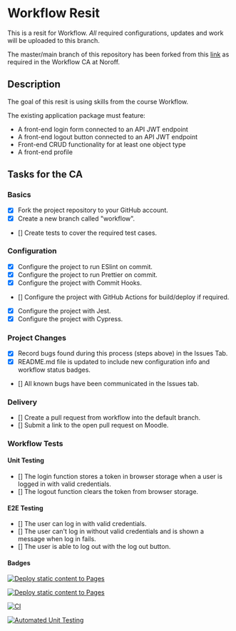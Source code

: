# Workflow Resit

This is a resit for Workflow. _All_ required configurations, updates and work will be uploaded to this branch.

The master/main branch of this repository has been forked from this [link](https://github.com/noroffFEU/social-media-client) as required in the Workflow CA at Noroff.

## Description

The goal of this resit is using skills from the course Workflow.

The existing application package must feature:

- A front-end login form connected to an API JWT endpoint
- A front-end logout button connected to an API JWT endpoint
- Front-end CRUD functionality for at least one object type
- A front-end profile

## Tasks for the CA

### Basics

- [x] Fork the project repository to your GitHub account.
- [x] Create a new branch called "workflow".
- [] Create tests to cover the required test cases.

### Configuration

- [x] Configure the project to run ESlint on commit.
- [x] Configure the project to run Prettier on commit.
- [x] Configure the project with Commit Hooks.
- [] Configure the project with GitHub Actions for build/deploy if required.
- [x] Configure the project with Jest.
- [x] Configure the project with Cypress.

### Project Changes

- [x] Record bugs found during this process (steps above) in the Issues Tab.
- [x] README.md file is updated to include new configuration info and workflow status badges.
- [] All known bugs have been communicated in the Issues tab.

### Delivery

- [] Create a pull request from workflow into the default branch.
- [] Submit a link to the open pull request on Moodle.

### Workflow Tests

#### Unit Testing

- [] The login function stores a token in browser storage when a user is logged in with valid credentials.
- [] The logout function clears the token from browser storage.

#### E2E Testing

- [] The user can log in with valid credentials.
- [] The user can't log in without valid credentials and is shown a message when log in fails.
- [] The user is able to log out with the log out button.

#### Badges

[![Deploy static content to Pages](https://github.com/tonjetj/workflow-resit/actions/workflows/pages.yml/badge.svg?branch=workflow)](https://github.com/tonjetj/workflow-resit/actions/workflows/pages.yml)

[![Deploy static content to Pages](https://github.com/tonjetj/workflow-resit/actions/workflows/pages.yml/badge.svg?branch=master)](https://github.com/tonjetj/workflow-resit/actions/workflows/pages.yml)

[![CI](https://github.com/tonjetj/workflow-resit/actions/workflows/workflowtest.yml/badge.svg)](https://github.com/tonjetj/workflow-resit/actions/workflows/workflowtest.yml)

[![Automated Unit Testing](https://github.com/tonjetj/workflow-resit/actions/workflows/unit-test.yml/badge.svg)](https://github.com/tonjetj/workflow-resit/actions/workflows/unit-test.yml)